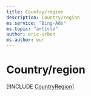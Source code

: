 ```yaml
---
title: Country/region
description: Country/region
ms.service: "Bing-Ads"
ms.topic: "article"
author: eric-urban
ms.author: eur
---
```


# Country/region

[!INCLUDE [CountryRegion](../includes/CountryRegion.md)]

